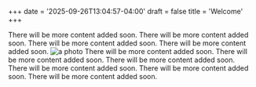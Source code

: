 +++
date = '2025-09-26T13:04:57-04:00'
draft = false 
title = 'Welcome'
+++

There will be more content added soon.
There will be more content added soon.
There will be more content added soon.
There will be more content added soon.
![a photo](/photos/EasternMarket.jpg)
There will be more content added soon.
There will be more content added soon.
There will be more content added soon.
There will be more content added soon.
There will be more content added soon.
There will be more content added soon.
